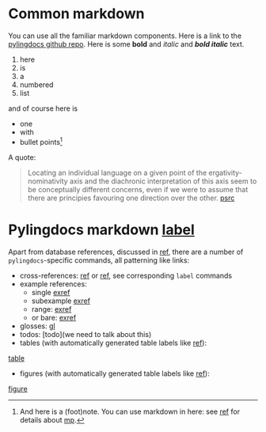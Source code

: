 # Common markdown
You can use all the familiar markdown components.
Here is a link to the [pylingdocs github repo](https://github.com/fmatter/pylingdocs/).
Here is some **bold** and _italic_ and **_bold italic_** text.

1. here
2. is
3. a
4. numbered
3. list

and of course here is

* one
* with
* bullet points[^3]

A quote:

> Locating an individual language on a given point of the ergativity-nominativity axis and the diachronic interpretation of this axis seem to be conceptually different concerns, even if we were to assume that there are principies favouring one direction over the other. [psrc](alvarez1998split[71])

[^3]: And here is a (foot)note. You can use markdown in here: see [ref](sec:data) for details about [mp](apa-se).

# Pylingdocs markdown [label](pld-md)

Apart from database references, discussed in [ref](sec:sources), there are a number of `pylingdocs`-specific commands, all patterning like links:

* cross-references: [ref](common-markdown) or [ref](sec:intro), see corresponding `label` commands
* example references:
    * single [exref](ekiri-13)
    * subexample [exref](ekiri-10)
    * range: [exref](ekiri-13?end=ekiri-11)
    * or bare: [exref](tri-1?bare)
* glosses: [gl](acc)
* todos: [todo](we need to talk about this)
* tables (with automatically generated table labels like [ref](tab:consonants)):

[table](consonants)

* figures (with automatically generated table labels like [ref](fig:cognates)):

[figure](cognates)